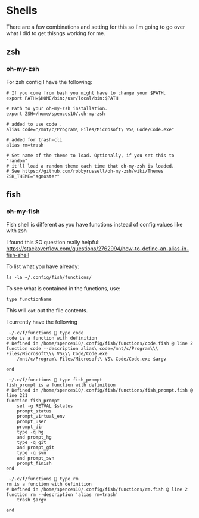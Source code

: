 # Shells

There are a few combinations and setting for this so I'm going to go over what I did to get thisngs working for me.

## zsh

### oh-my-zsh

For zsh config I have the following:

```shell
# If you come from bash you might have to change your $PATH.
export PATH=$HOME/bin:/usr/local/bin:$PATH

# Path to your oh-my-zsh installation.
export ZSH=/home/spences10/.oh-my-zsh

# added to use code .
alias code="/mnt/c/Program\ Files/Microsoft\ VS\ Code/Code.exe"

# added for trash-cli
alias rm=trash

# Set name of the theme to load. Optionally, if you set this to "random"
# it'll load a random theme each time that oh-my-zsh is loaded.
# See https://github.com/robbyrussell/oh-my-zsh/wiki/Themes
ZSH_THEME="agnoster"
```

## fish

### oh-my-fish

Fish shell is different as you have functions instead of config values like with zsh

I found this SO question really helpful: https://stackoverflow.com/questions/2762994/how-to-define-an-alias-in-fish-shell

To list what you have already:

```shell
ls -la ~/.config/fish/functions/
```

To see what is contained in the functions, use:

```shell
type functionName
```

This will `cat` out the file contents.

I currently have the following

```shell
 ~/.c/f/functions  type code
code is a function with definition
# Defined in /home/spences10/.config/fish/functions/code.fish @ line 2
function code --description alias\ code=/mnt/c/Program\\\ Files/Microsoft\\\ VS\\\ Code/Code.exe
    /mnt/c/Program\ Files/Microsoft\ VS\ Code/Code.exe $argv

end
```

```shell
 ~/.c/f/functions  type fish_prompt
fish_prompt is a function with definition
# Defined in /home/spences10/.config/fish/functions/fish_prompt.fish @ line 221
function fish_prompt
    set -g RETVAL $status
    prompt_status
    prompt_virtual_env
    prompt_user
    prompt_dir
    type -q hg
    and prompt_hg
    type -q git
    and prompt_git
    type -q svn
    and prompt_svn
    prompt_finish
end
```

```shell
 ~/.c/f/functions  type rm
rm is a function with definition
# Defined in /home/spences10/.config/fish/functions/rm.fish @ line 2
function rm --description 'alias rm=trash'
    trash $argv

end
```

